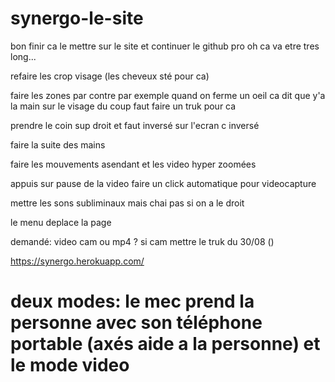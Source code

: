 # synergo-le-site


bon finir ca le mettre sur le site et continuer le github pro oh ca va etre tres long... 

refaire les crop visage (les cheveux sté pour ca)

faire les zones par contre par exemple quand on ferme un oeil ca dit que y'a la main sur le visage du coup faut faire un truk pour ca

prendre le coin sup droit et faut inversé sur l'ecran c inversé

faire la suite des mains

faire les mouvements asendant et les video hyper zoomées





appuis sur pause de la video faire un click automatique pour videocapture

mettre les sons subliminaux mais chai pas si on a le droit 

le menu deplace la page



demandé: video cam ou mp4 ? si cam mettre le truk du 30/08 ()


https://synergo.herokuapp.com/ 


# deux modes: le mec prend la personne avec son téléphone portable (axés aide a la personne) et le mode video
